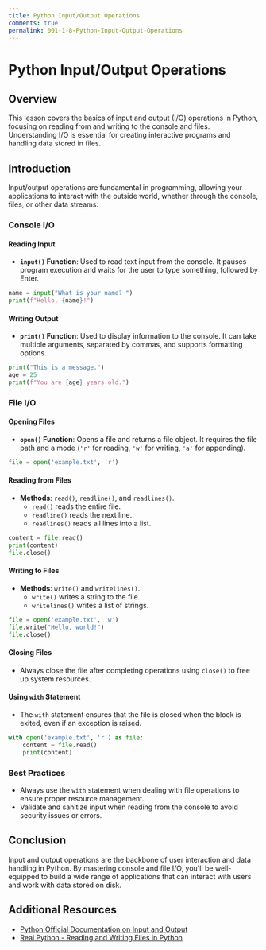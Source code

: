 ```yaml
---
title: Python Input/Output Operations
comments: true
permalink: 001-1-8-Python-Input-Output-Operations
---
```


# Python Input/Output Operations

## Overview
This lesson covers the basics of input and output (I/O) operations in Python, focusing on reading from and writing to the console and files. Understanding I/O is essential for creating interactive programs and handling data stored in files.

## Introduction

Input/output operations are fundamental in programming, allowing your applications to interact with the outside world, whether through the console, files, or other data streams.

### Console I/O

#### Reading Input

- **`input()` Function**: Used to read text input from the console. It pauses program execution and waits for the user to type something, followed by Enter.

```python
name = input("What is your name? ")
print(f"Hello, {name}!")
```

#### Writing Output

- **`print()` Function**: Used to display information to the console. It can take multiple arguments, separated by commas, and supports formatting options.

```python
print("This is a message.")
age = 25
print(f"You are {age} years old.")
```

### File I/O

#### Opening Files

- **`open()` Function**: Opens a file and returns a file object. It requires the file path and a mode (`'r'` for reading, `'w'` for writing, `'a'` for appending).

```python
file = open('example.txt', 'r')
```

#### Reading from Files

- **Methods**: `read()`, `readline()`, and `readlines()`.
  - `read()` reads the entire file.
  - `readline()` reads the next line.
  - `readlines()` reads all lines into a list.

```python
content = file.read()
print(content)
file.close()
```

#### Writing to Files

- **Methods**: `write()` and `writelines()`.
  - `write()` writes a string to the file.
  - `writelines()` writes a list of strings.

```python
file = open('example.txt', 'w')
file.write("Hello, world!")
file.close()
```

#### Closing Files

- Always close the file after completing operations using `close()` to free up system resources.

#### Using `with` Statement

- The `with` statement ensures that the file is closed when the block is exited, even if an exception is raised.

```python
with open('example.txt', 'r') as file:
    content = file.read()
    print(content)
```

### Best Practices

- Always use the `with` statement when dealing with file operations to ensure proper resource management.
- Validate and sanitize input when reading from the console to avoid security issues or errors.

## Conclusion

Input and output operations are the backbone of user interaction and data handling in Python. By mastering console and file I/O, you'll be well-equipped to build a wide range of applications that can interact with users and work with data stored on disk.

## Additional Resources

- [Python Official Documentation on Input and Output](https://docs.python.org/3/tutorial/inputoutput.html)
- [Real Python - Reading and Writing Files in Python](https://realpython.com/read-write-files-python/)
